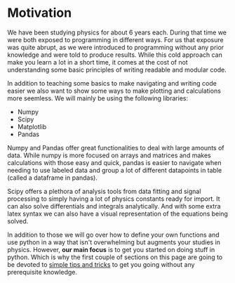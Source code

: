 # Motivation
We have been studying physics for about 6 years each. During that time we were both exposed to programming in different ways. For us that exposure was quite abrupt, as we were introduced to programming without any prior knowledge and were told to produce results. While this cold approach can make you learn a lot in a short time, it comes at the cost of not understanding some basic principles of writing readable and modular code.

In addition to teaching some basics to make navigating and writing code easier we also want to show some ways to make plotting and calculations more seemless. We will mainly be using the following libraries:

* Numpy
* Scipy
* Matplotlib
* Pandas

Numpy and Pandas offer great functionalities to deal with large amounts of data. While numpy is more focused on arrays and matrices and makes calculations with those easy and quick, pandas is easier to navigate when needing to use labeled data and group a lot of different datapoints in table (called a dataframe in pandas).

Scipy offers a plethora of analysis tools from data fitting and signal processing to simply having a lot of physics constants ready for import. It can also solve differentials and integrals analytically. And with some extra latex syntax we can also have a visual representation of the equations being solved.

In addition to those we will go over how to define your own functions and use python in a way that isn't overwhelming but augments your studies in physics. However, **our main focus** is to get you started on doing stuff in python. Which is why the first couple of sections on this page are going to be devoted to [simple tips and tricks](getting_started.md) to get you going without any prerequisite knowledge.
